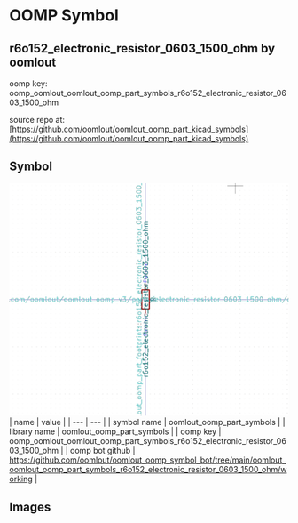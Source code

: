# OOMP Symbol  
## r6o152_electronic_resistor_0603_1500_ohm  by oomlout  
  
oomp key: oomp_oomlout_oomlout_oomp_part_symbols_r6o152_electronic_resistor_0603_1500_ohm  
  
source repo at: [https://github.com/oomlout/oomlout_oomp_part_kicad_symbols](https://github.com/oomlout/oomlout_oomp_part_kicad_symbols)  
## Symbol  
  
[![working.png](working_600.png)](working.png)  
| name | value | 
| --- | --- | 
| symbol name | oomlout_oomp_part_symbols | 
| library name | oomlout_oomp_part_symbols | 
| oomp key | oomp_oomlout_oomlout_oomp_part_symbols_r6o152_electronic_resistor_0603_1500_ohm | 
| oomp bot github | https://github.com/oomlout/oomlout_oomp_symbol_bot/tree/main/oomlout_oomlout_oomp_part_symbols_r6o152_electronic_resistor_0603_1500_ohm/working | 
## Images  
